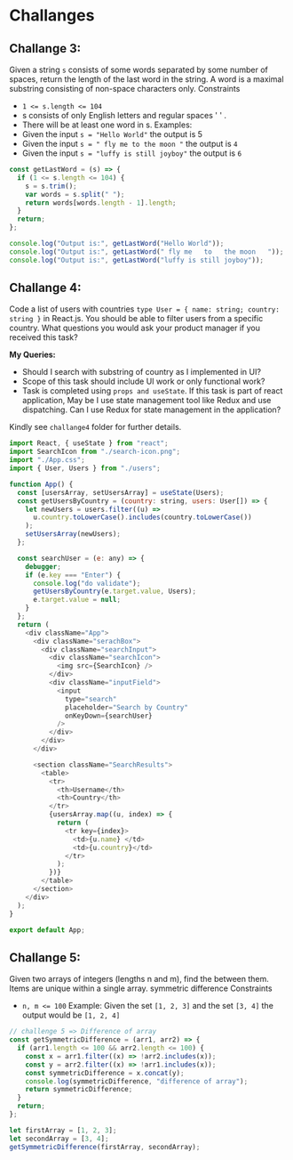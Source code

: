# Challanges

## Challange 3:

Given a string  `s`  consists of some words separated by some number of spaces,
return the length of the last word in the string. A word is a maximal substring
consisting of non-space characters only.
Constraints
- `1 <= s.length <= 104`
- s consists of only English letters and regular spaces ' ' .
- There will be at least one word in s.
Examples:
- Given the input  `s = "Hello World"`  the output is 5
- Given the input  `s = " fly me to the moon "` the output is `4`
- Given the input  `s = "luffy is still joyboy"`  the output is `6`

```javascript
const getLastWord = (s) => {
  if (1 <= s.length <= 104) {
    s = s.trim();
    var words = s.split(" ");
    return words[words.length - 1].length;
  }
  return;
};

console.log("Output is:", getLastWord("Hello World"));
console.log("Output is:", getLastWord(" fly me   to   the moon   "));
console.log("Output is:", getLastWord("luffy is still joyboy"));
```

## Challange 4:

Code a list of users with countries `type User = { name: string; country: string }`
in React.js.
You should be able to filter users from a specific country.
What questions you would ask your product manager if you received this task?

**My Queries:**  
- Should I search  with substring of country as I implemented in UI?
- Scope of this task should include UI work or only functional work?
- Task is completed using `props and useState`. If this task is part of react application, May be I use state management tool like Redux and use dispatching. Can I use Redux for state management in the application?

Kindly see `challange4` folder for further details.

```javascript
import React, { useState } from "react";
import SearchIcon from "./search-icon.png";
import "./App.css";
import { User, Users } from "./users";

function App() {
  const [usersArray, setUsersArray] = useState(Users);
  const getUsersByCountry = (country: string, users: User[]) => {
    let newUsers = users.filter((u) =>
      u.country.toLowerCase().includes(country.toLowerCase())
    );
    setUsersArray(newUsers);
  };

  const searchUser = (e: any) => {
    debugger;
    if (e.key === "Enter") {
      console.log("do validate");
      getUsersByCountry(e.target.value, Users);
      e.target.value = null;
    }
  };
  return (
    <div className="App">
      <div className="serachBox">
        <div className="searchInput">
          <div className="searchIcon">
            <img src={SearchIcon} />
          </div>
          <div className="inputField">
            <input
              type="search"
              placeholder="Search by Country"
              onKeyDown={searchUser}
            />
          </div>
        </div>
      </div>

      <section className="SearchResults">
        <table>
          <tr>
            <th>Username</th>
            <th>Country</th>
          </tr>
          {usersArray.map((u, index) => {
            return (
              <tr key={index}>
                <td>{u.name} </td>
                <td>{u.country}</td>
              </tr>
            );
          })}
        </table>
      </section>
    </div>
  );
}

export default App;
```

## Challange 5:

Given two arrays of integers (lengths n and m), find the 
 between them. Items are unique within a single array.
symmetric
difference
Constraints
- `n, m <= 100`
Example:
Given the set  `[1, 2, 3]`  and the set  `[3, 4]`  the output would be  `[1, 2, 4]`


```javascript
// challenge 5 => Difference of array
const getSymmetricDifference = (arr1, arr2) => {
  if (arr1.length <= 100 && arr2.length <= 100) {
    const x = arr1.filter((x) => !arr2.includes(x));
    const y = arr2.filter((x) => !arr1.includes(x));
    const symmetricDifference = x.concat(y);
    console.log(symmetricDifference, "difference of array");
    return symmetricDifference;
  }
  return;
};

let firstArray = [1, 2, 3];
let secondArray = [3, 4];
getSymmetricDifference(firstArray, secondArray);
```
